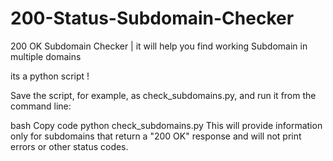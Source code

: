 # 200-Status-Subdomain-Checker
200 OK Subdomain Checker | it will help you find working Subdomain in multiple domains

its a python script !

Save the script, for example, as check_subdomains.py, and run it from the command line:

bash
Copy code
python check_subdomains.py
This will provide information only for subdomains that return a "200 OK" response and will not print errors or other status codes.
